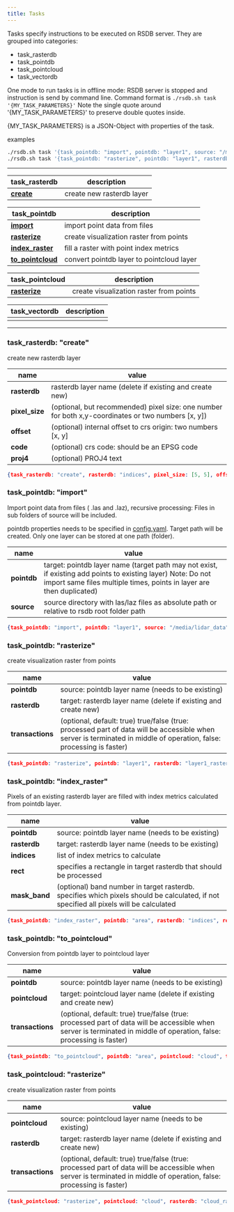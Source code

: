 ```yaml
---
title: Tasks
---
```


Tasks specify instructions to be executed on RSDB server. They are grouped into categories: 

* task_rasterdb
* task_pointdb
* task_pointcloud
* task_vectordb

One mode to run tasks is in offline mode: RSDB server is stopped and instruction is send by command line. Command format is `./rsdb.sh task '{MY_TASK_PARAMETERS}'` 
Note the single quote around '{MY_TASK_PARAMETERS}' to preserve double quotes inside.

{MY_TASK_PARAMETERS} is a JSON-Object with properties of the task.

examples
~~~bash
./rsdb.sh task '{task_pointdb: "import", pointdb: "layer1", source: "/media/lidar_data"}'
./rsdb.sh task '{task_pointdb: "rasterize", pointdb: "layer1", rasterdb: "layer1_rasterized"}'
~~~

---

| task_rasterdb | description |
| ------------- | ------------- |
| [**create**](#task_rasterdb-create) | create new rasterdb layer |

| task_pointdb | description |
| ------------- | ------------- |
| [**import**](#task_pointdb-import) | import point data from files |
| [**rasterize**](#task_pointdb-rasterize) | create visualization raster from points |
| [**index_raster**](#task_pointdb-index_raster) | fill a raster with point index metrics |
| [**to_pointcloud**](#task_pointdb-to_pointcloud) | convert pointdb layer to pointcloud layer |

| task_pointcloud | description |
| ------------- | ------------- |
| [**rasterize**](#task_pointcloud-rasterize) | create visualization raster from points |

| task_vectordb | description |
| ------------- | ------------- |
| |  |

---

### task_rasterdb: **"create"**

create new rasterdb layer

| name | value |
| ------------- | ------------- |
| **rasterdb** | rasterdb layer name (delete if existing and create new)|
| **pixel_size** | (optional, but recommended) pixel size: one number for both x,y-coordinates or two numbers [x, y])|
| **offset** | (optional) internal offset to crs origin: two numbers [x, y]|
| **code** | (optional) crs code: should be an EPSG code|
| **proj4** | (optional) PROJ4 text|

~~~json
{task_rasterdb: "create", rasterdb: "indices", pixel_size: [5, 5], offset: [100, 100], code: "EPSG:25832", proj4: "+proj=utm +zone=32 +ellps=GRS80 +towgs84=0,0,0,0,0,0,0 +units=m +no_defs "}
~~~

### task_pointdb: **"import"**

Import point data from files ( .las and .laz), recursive processing: Files in sub folders of source will be included.

pointdb properties needs to be specified in [config.yaml](../config.yaml). Target path will be created. Only one layer can be stored at one path (folder).

| name | value |
| ------------- | ------------- |
| **pointdb** | target: pointdb layer name (target path may not exist, if existing add points to existing layer) Note: Do not import same files multiple times, points in layer are then duplicated)|
| **source** | source directory with las/laz files as absolute path or relative to rsdb root folder path|

~~~json
{task_pointdb: "import", pointdb: "layer1", source: "/media/lidar_data"}
~~~

### task_pointdb: **"rasterize"**

create visualization raster from points

| name | value |
| ------------- | ------------- |
| **pointdb** | source: pointdb layer name (needs to be existing)|
| **rasterdb** | target: rasterdb layer name (delete if existing and create new) |
| **transactions** | (optional, default: true) true/false (true: processed part of data will be accessible when server is terminated in middle of operation, false: processing is faster) |

~~~json
{task_pointdb: "rasterize", pointdb: "layer1", rasterdb: "layer1_rasterized",  transactions: false}
~~~

### task_pointdb: **"index_raster"**

Pixels of an existing rasterdb layer are filled with index metrics calculated from pointdb layer.

| name | value |
| ------------- | ------------- |
| **pointdb** | source: pointdb layer name (needs to be existing)|
| **rasterdb** | target: rasterdb layer name (needs to be existing) |
| **indices** | list of index metrics to calculate  |
| **rect** | specifies a rectangle in target rasterdb that should be processed |
| **mask_band** | (optional) band number in target rasterdb. specifies which pixels should be calculated, if not specified all pixels will be calculated |

~~~json
{task_pointdb: "index_raster", pointdb: "area", rasterdb: "indices", rect: [100, 100, 200, 200], mask_band: 1}
~~~

### task_pointdb: **"to_pointcloud"**

Conversion from pointdb layer to pointcloud layer

| name | value |
| ------------- | ------------- |
| **pointdb** | source: pointdb layer name (needs to be existing)|
| **pointcloud** | target: pointcloud layer name (delete if existing and create new) |
| **transactions** | (optional, default: true) true/false (true: processed part of data will be accessible when server is terminated in middle of operation, false: processing is faster) |

~~~json
{task_pointdb: "to_pointcloud", pointdb: "area", pointcloud: "cloud", transactions: false}
~~~

### task_pointcloud: **"rasterize"**

create visualization raster from points

| name | value |
| ------------- | ------------- |
| **pointcloud** | source: pointcloud layer name (needs to be existing)|
| **rasterdb** | target: rasterdb layer name (delete if existing and create new) |
| **transactions** | (optional, default: true) true/false (true: processed part of data will be accessible when server is terminated in middle of operation, false: processing is faster) |

~~~json
{task_pointcloud: "rasterize", pointcloud: "cloud", rasterdb: "cloud_rasterized",  transactions: false}
~~~